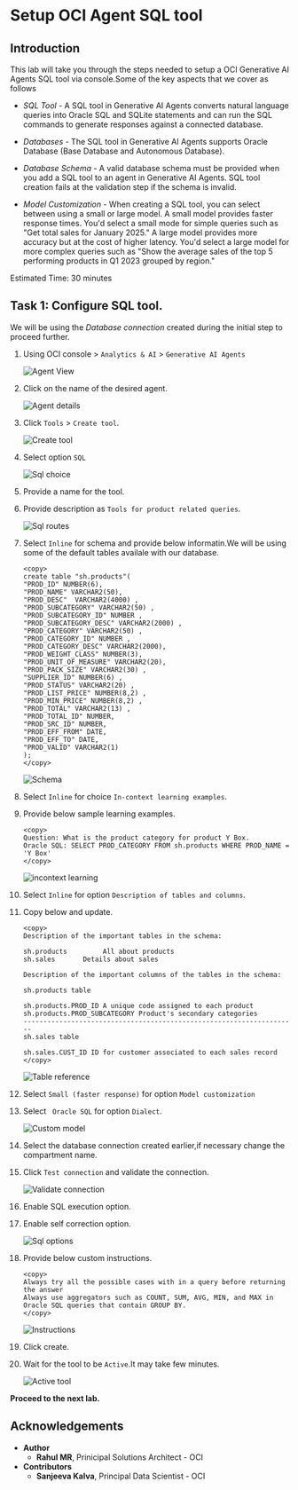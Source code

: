 # Setup OCI Agent SQL tool

## Introduction

This lab will take you through the steps needed to setup a OCI Generative AI Agents SQL tool via console.Some of the key aspects that we cover as follows 

* *SQL Tool* - A SQL tool in Generative AI Agents converts natural language queries into Oracle SQL and SQLite statements and can run the SQL commands to generate responses against a connected database.

* *Databases* - The SQL tool in Generative AI Agents supports Oracle Database (Base Database and Autonomous Database).

* *Database Schema* - A valid database schema must be provided when you add a SQL tool to an agent in Generative AI Agents. SQL tool creation fails at the validation step if the schema is invalid.

* *Model Customization* - When creating a SQL tool, you can select between using a small or large model.
A small model provides faster response times. You'd select a small mode for simple queries such as "Get total sales for January 2025."
A large model provides more accuracy but at the cost of higher latency. You'd select a large model for more complex queries such as "Show the average sales of the top 5 performing products in Q1 2023 grouped by region."

Estimated Time: 30 minutes


## Task 1: Configure SQL tool.

We will be using the *Database connection* created during the initial step to proceed further.

1. Using OCI console > `Analytics & AI` > `Generative AI Agents`

    ![Agent View](images/agent_view.png)
1. Click on the name of the desired agent.

    ![Agent details](images/agent_details.png)

1. Click `Tools` > `Create tool`.

    ![Create tool](images/create_tool.png)

1. Select option `SQL`

    ![Sql choice](images/sql_choice.png)
1. Provide a name for the tool.
1. Provide description as `Tools for product related queries`.

    ![Sql routes](images/sqltool_routes.png)

1. Select `Inline` for schema and provide below informatin.We will be using some of the default tables availale with our database.

    ```
    <copy>
    create table "sh.products"(
    "PROD_ID" NUMBER(6),      
    "PROD_NAME" VARCHAR2(50),
    "PROD_DESC"  VARCHAR2(4000) , 
    "PROD_SUBCATEGORY" VARCHAR2(50) ,   
    "PROD_SUBCATEGORY_ID" NUMBER ,         
    "PROD_SUBCATEGORY_DESC" VARCHAR2(2000) , 
    "PROD_CATEGORY" VARCHAR2(50) ,   
    "PROD_CATEGORY_ID" NUMBER ,         
    "PROD_CATEGORY_DESC" VARCHAR2(2000), 
    "PROD_WEIGHT_CLASS" NUMBER(3),      
    "PROD_UNIT_OF_MEASURE" VARCHAR2(20),   
    "PROD_PACK_SIZE" VARCHAR2(30) ,   
    "SUPPLIER_ID" NUMBER(6) ,      
    "PROD_STATUS" VARCHAR2(20) ,   
    "PROD_LIST_PRICE" NUMBER(8,2) ,    
    "PROD_MIN_PRICE" NUMBER(8,2) ,    
    "PROD_TOTAL" VARCHAR2(13) ,   
    "PROD_TOTAL_ID" NUMBER,         
    "PROD_SRC_ID" NUMBER,         
    "PROD_EFF_FROM" DATE,           
    "PROD_EFF_TO" DATE,           
    "PROD_VALID" VARCHAR2(1)    
    );
    </copy>
    ```

    ![Schema](images/schema.png)

1. Select `Inline` for choice `In-context learning examples`.
1. Provide below sample learning examples.

    ```
    <copy>
    Question: What is the product category for product Y Box.
    Oracle SQL: SELECT PROD_CATEGORY FROM sh.products WHERE PROD_NAME = 'Y Box'     
    </copy>
    ```
    ![incontext learning](images/context_learning.png)
1. Select `Inline` for option `Description of tables and columns`.
1. Copy below and update.

    ```
    <copy>
    Description of the important tables in the schema:

    sh.products         All about products
    sh.sales       Details about sales

    Description of the important columns of the tables in the schema:

    sh.products table

    sh.products.PROD_ID A unique code assigned to each product
    sh.products.PROD_SUBCATEGORY Product's secondary categories
    ---------------------------------------------------------------------
    sh.sales table

    sh.sales.CUST_ID ID for customer associated to each sales record
    </copy>
    ```

    ![Table reference](images/table_description.png)

1. Select `Small (faster response)` for option `Model customization`
1. Select ` Oracle SQL` for option `Dialect`.

    ![Custom model](images/custom_model.png)
1. Select the database connection created earlier,if necessary change the compartment name.
1. Click `Test connection` and validate the connection.

    ![Validate connection](images/validate_connection.png)
1. Enable SQL execution option.
1. Enable self correction option.

    ![Sql options](images/options.png)

1. Provide below custom instructions.

    ```
    <copy>
    Always try all the possible cases with in a query before returning the answer
    Always use aggregators such as COUNT, SUM, AVG, MIN, and MAX in Oracle SQL queries that contain GROUP BY.
    </copy>
    ```

    ![Instructions](images/instruction.png)

1. Click create.
1. Wait for the tool to be `Active`.It may take few minutes.

    ![Active tool](images/active_tool.png)


**Proceed to the next lab.**

## Acknowledgements

* **Author**
    * **Rahul MR**, Prinicipal Solutions Architect - OCI 
* **Contributors**
    * **Sanjeeva Kalva**, Principal Data Scientist - OCI 